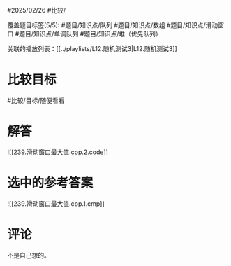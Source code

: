 #2025/02/26 #比较/

覆盖题目标签(5/5):   #题目/知识点/队列 #题目/知识点/数组 #题目/知识点/滑动窗口 #题目/知识点/单调队列 #题目/知识点/堆（优先队列）

关联的播放列表：[[../playlists/L12.随机测试3|L12.随机测试3]]

# 比较目标

#比较/目标/随便看看 

# 解答

![[239.滑动窗口最大值.cpp.2.code]]

# 选中的参考答案

![[239.滑动窗口最大值.cpp.1.cmp]]

# 评论

不是自己想的。